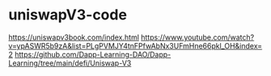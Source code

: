 # uniswapV3-code

https://uniswapv3book.com/index.html
https://www.youtube.com/watch?v=ypASWR5b9zA&list=PLgPVMJY4tnFPfwAbNx3UFmHne66pkl_OH&index=2
https://github.com/Dapp-Learning-DAO/Dapp-Learning/tree/main/defi/Uniswap-V3
